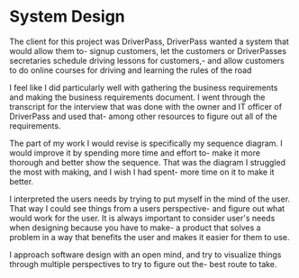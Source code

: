 # System Design

The client for this project was DriverPass, DriverPass wanted a system that would allow them to-
signup customers, let the customers or DriverPasses secretaries schedule driving lessons for customers,-
and allow customers to do online courses for driving and learning the rules of the road

I feel like I did particularly well with gathering the business requirements and making the business requirements document.
I went through the transcript for the interview that was done with the owner and IT officer of DriverPass and used that-
among other resources to figure out all of the requirements.

The part of my work I would revise is specifically my sequence diagram. I would improve it by spending more time and effort to-
make it more thorough and better show the sequence. That was the diagram I struggled the most with making, and I wish I had spent-
more time on it to make it better.

I interpreted the users needs by trying to put myself in the mind of the user. That way I could see things from a users perspective-
and figure out what would work for the user. It is always important to consider user's needs when designing because you have to make-
a product that solves a problem in a way that benefits the user and makes it easier for them to use.

I approach software design with an open mind, and try to visualize things through multiple perspectives to try to figure out the-
best route to take.
